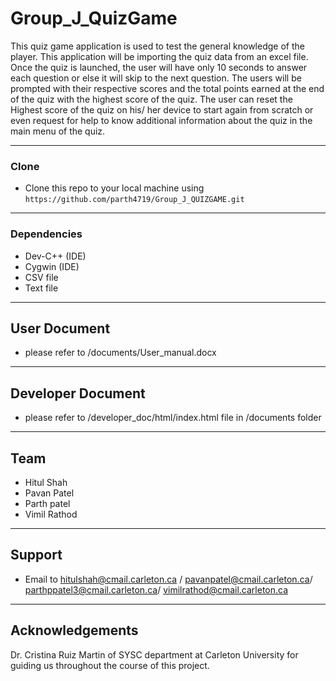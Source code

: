 
# Group_J_QuizGame

This quiz game application is used to test the general knowledge of the player. This application will be importing the quiz data from an excel file. Once the quiz is launched, the user will have only 10 seconds to answer each question or else it will skip to the next question. The users will be prompted with their respective scores and the total points earned at the end of the quiz with the highest score of the quiz. The user can reset the Highest score of the quiz on his/ her device to start again from scratch or even request for help to know additional information about the quiz in the main menu of the quiz.


---

### Clone

- Clone this repo to your local machine using `https://github.com/parth4719/Group_J_QUIZGAME.git`

---

### Dependencies

- Dev-C++ (IDE)
- Cygwin (IDE)
- CSV file
- Text file

---

## User Document

- please refer to /documents/User_manual.docx

---

## Developer Document

- please refer to /developer_doc/html/index.html file in /documents folder

---

## Team

- Hitul Shah   
- Pavan Patel
- Parth patel
- Vimil Rathod

---

## Support

- Email to hitulshah@cmail.carleton.ca / pavanpatel@cmail.carleton.ca/ parthppatel3@cmail.carleton.ca/ vimilrathod@cmail.carleton.ca

---

## Acknowledgements

Dr. Cristina Ruiz Martin of SYSC department at Carleton University for guiding us throughout the course of this project.
